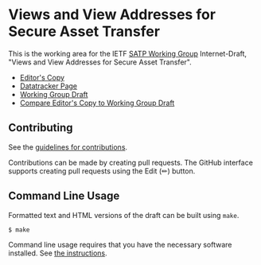 # Views and View Addresses for Secure Asset Transfer

This is the working area for the IETF [SATP Working Group](https://datatracker.ietf.org/wg/satp/documents/) Internet-Draft, "Views and View Addresses for Secure Asset Transfer".

* [Editor's Copy](https://ietf-satp.github.io/draft-ramakrishna-satp-views-addresses/#go.draft-ramakrishna-satp-views-addresses.html)
* [Datatracker Page](https://datatracker.ietf.org/doc/draft-ramakrishna-satp-views-addresses)
* [Working Group Draft](https://datatracker.ietf.org/doc/html/draft-ramakrishna-satp-views-addresses)
* [Compare Editor's Copy to Working Group Draft](https://ietf-satp.github.io/draft-ramakrishna-satp-views-addresses/#go.draft-ramakrishna-satp-views-addresses.diff)


## Contributing

See the
[guidelines for contributions](https://github.com/ietf-satp/draft-ramakrishna-satp-views-addresses/blob/main/CONTRIBUTING.md).

Contributions can be made by creating pull requests.
The GitHub interface supports creating pull requests using the Edit (✏) button.


## Command Line Usage

Formatted text and HTML versions of the draft can be built using `make`.

```sh
$ make
```

Command line usage requires that you have the necessary software installed.  See
[the instructions](https://github.com/martinthomson/i-d-template/blob/main/doc/SETUP.md).

